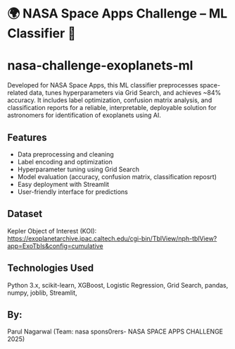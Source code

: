 
# 🌍 NASA Space Apps Challenge – ML Classifier 🚀
# nasa-challenge-exoplanets-ml
Developed for NASA Space Apps, this ML classifier preprocesses space-related data, tunes hyperparameters via Grid Search, and achieves ~84% accuracy. It includes label optimization, confusion matrix analysis, and classification reports for a reliable, interpretable, deployable solution for astronomers for identification of exoplanets using AI.

## Features
- Data preprocessing and cleaning
- Label encoding and optimization
- Hyperparameter tuning using Grid Search
- Model evaluation (accuracy, confusion matrix, classification reposrt)
- Easy deployment with Streamlit
- User-friendly interface for predictions

## **Dataset**
Kepler Object of Interest (KOI): https://exoplanetarchive.ipac.caltech.edu/cgi-bin/TblView/nph-tblView?app=ExoTbls&config=cumulative

## **Technologies Used**
Python 3.x,
scikit-learn,
XGBoost,
Logistic Regression,
Grid Search,
pandas, numpy,
joblib,
Streamlit,

## **By:**
Parul Nagarwal
(Team: nasa spons0rers- NASA SPACE APPS CHALLENGE 2025)



